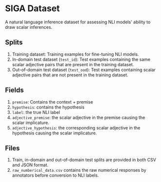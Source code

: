# SIGA Dataset

A natural language inference dataset for assessing NLI models' ability to draw scalar inferences.

## Splits
1) Training dataset: Training examples for fine-tuning NLI models.
2) In-domain test dataset (`test_id`): Test examples containing the same scalar adjective pairs that are present in the training dataset.
3) Out-of-domain test dataset (`test_ood`): Test examples containing scalar adjective pairs that are not present in the training dataset.

## Fields
1) `premise`: Contains the context +  premise
2) `hypothesis`: contains the hypothesis
3) `label`: the true NLI label
4) `adjective_premise`: the scalar adjective in the premise causing the scalar implicature.
5) `adjective_hypothesis`: the corresponding scalar adjective in the hypothesis causing the scalar implicature.

## Files
1) Train, in-domain and out-of-domain test splits are provided in both CSV and JSON format.
2) `raw_numberical_data.csv` contains the raw numerical responses by annotators before conversion to NLI labels.
